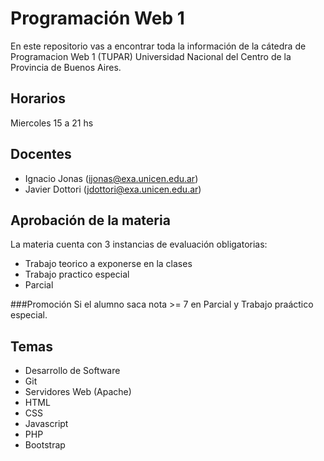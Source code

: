 # Programación Web 1
En este repositorio vas a encontrar toda la información de la cátedra de Programacion Web 1 (TUPAR) Universidad Nacional del Centro de la Provincia de Buenos Aires.

## Horarios
Miercoles 15 a 21 hs

## Docentes
* Ignacio Jonas (ijonas@exa.unicen.edu.ar)
* Javier Dottori (jdottori@exa.unicen.edu.ar)

## Aprobación de la materia
La materia cuenta con 3 instancias de evaluación obligatorias:
* Trabajo teorico a exponerse en la clases
* Trabajo practico especial
* Parcial

###Promoción
Si el alumno saca nota >= 7 en Parcial y Trabajo praáctico especial.

## Temas
* Desarrollo de Software
* Git
* Servidores Web (Apache)
* HTML
* CSS
* Javascript
* PHP
* Bootstrap

